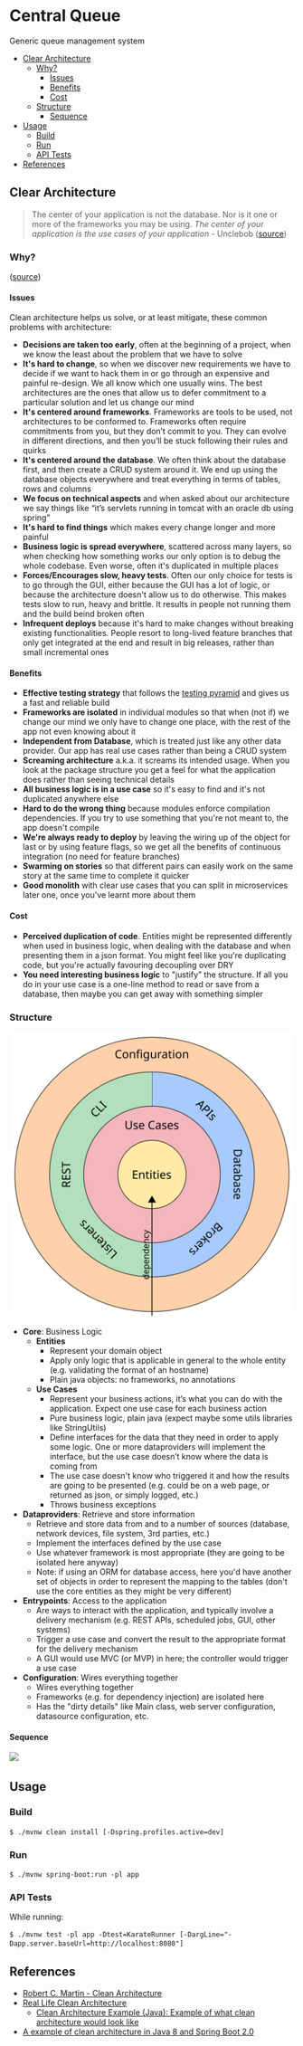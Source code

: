# Central Queue

Generic queue management system

<!-- https://marketplace.visualstudio.com/items?itemName=joffreykern.markdown-toc -->
<!-- vscode-markdown-toc -->
* [Clear Architecture](#ClearArchitecture)
	* [Why?](#Why)
		* [Issues](#Issues)
		* [Benefits](#Benefits)
		* [Cost](#Cost)
	* [Structure](#Structure)
		* [Sequence](#Sequence)
* [Usage](#Usage)
	* [Build](#Build)
	* [Run](#Run)
	* [API Tests](#APITests)
* [References](#References)

<!-- vscode-markdown-toc-config
	numbering=false
	autoSave=false
	/vscode-markdown-toc-config -->
<!-- /vscode-markdown-toc -->

## <a name='ClearArchitecture'></a>Clear Architecture

> The center of your application is not the database. Nor is it one or more of the frameworks you may be using. *The center of your application is the use cases of your application* - Unclebob ([source](https://blog.cleancoder.com/uncle-bob/2012/05/15/NODB.html))

### <a name='Why'></a>Why?

([source](https://github.com/mattia-battiston/clean-architecture-example#why-clean-architecture))

#### <a name='Issues'></a>Issues

Clean architecture helps us solve, or at least mitigate, these common problems with architecture:

- **Decisions are taken too early**, often at the beginning of a project, when we know the least about the problem that we have to solve
- **It's hard to change**, so when we discover new requirements we have to decide if we want to hack them in or go through an expensive and painful re-design. We all know which one usually wins. The best architectures are the ones that allow us to defer commitment to a particular solution and let us change our mind
- **It's centered around frameworks**. Frameworks are tools to be used, not architectures to be conformed to. Frameworks often require commitments from you, but they don’t commit to you. They can evolve in different directions, and then you’ll be stuck following their rules and quirks
- **It's centered around the database**. We often think about the database first, and then create a CRUD system around it. We end up using the database objects everywhere and treat everything in terms of tables, rows and columns
- **We focus on technical aspects** and when asked about our architecture we say things like “it’s servlets running in tomcat with an oracle db using spring”
- **It's hard to find things** which makes every change longer and more painful
- **Business logic is spread everywhere**, scattered across many layers, so when checking how something works our only option is to debug the whole codebase. Even worse, often it's duplicated in multiple places
- **Forces/Encourages slow, heavy tests**. Often our only choice for tests is to go through the GUI, either because the GUI has a lot of logic, or because the architecture doesn't allow us to do otherwise. This makes tests slow to run, heavy and brittle. It results in people not running them and the build beind broken often
- **Infrequent deploys** because it's hard to make changes without breaking existing functionalities. People resort to long-lived feature branches that only get integrated at the end and result in big releases, rather than small incremental ones

#### <a name='Benefits'></a>Benefits

- **Effective testing strategy** that follows the [testing pyramid](http://martinfowler.com/bliki/TestPyramid.html) and gives us a fast and reliable build
- **Frameworks are isolated** in individual modules so that when (not if) we change our mind we only have to change one place, with the rest of the app not even knowing about it
- **Independent from Database**, which is treated just like any other data provider. Our app has real use cases rather than being a CRUD system
- **Screaming architecture** a.k.a. it screams its intended usage. When you look at the package structure you get a feel for what the application does rather than seeing technical details
- **All business logic is in a use case** so it's easy to find and it's not duplicated anywhere else
- **Hard to do the wrong thing** because modules enforce compilation dependencies. If you try to use something that you're not meant to, the app doesn't compile
- **We're always ready to deploy** by leaving the wiring up of the object for last or by using feature flags, so we get all the benefits of continuous integration (no need for feature branches)
- **Swarming on stories** so that different pairs can easily work on the same story at the same time to complete it quicker
- **Good monolith** with clear use cases that you can split in microservices later one, once you've learnt more about them

#### <a name='Cost'></a>Cost

- **Perceived duplication of code**. Entities might be represented differently when used in business logic, when dealing with the database and when presenting them in a json format. You might feel like you're duplicating code, but you're actually favouring decoupling over DRY
- **You need interesting business logic** to "justify" the structure. If all you do in your use case is a one-line method to read or save from a database, then maybe you can get away with something simpler

### <a name='Structure'></a>Structure

![Unclie Bob's Clean Architecture](./docs/ca_unclebob.svg)

- **Core**: Business Logic
  - **Entities**
    - Represent your domain object
    - Apply only logic that is applicable in general to the whole entity (e.g. validating the format of an hostname)
    - Plain java objects: no frameworks, no annotations
  - **Use Cases**
    - Represent your business actions, it’s what you can do with the application. Expect one use case for each business action
    - Pure business logic, plain java (expect maybe some utils libraries like StringUtils)
    - Define interfaces for the data that they need in order to apply some logic. One or more dataproviders will implement the interface, but the use case doesn’t know where the data is coming from
    - The use case doesn't know who triggered it and how the results are going to be presented (e.g. could be on a web page, or returned as json, or simply logged, etc.)
    - Throws business exceptions
- **Dataproviders**: Retrieve and store information
  - Retrieve and store data from and to a number of sources (database, network devices, file system, 3rd parties, etc.)
  - Implement the interfaces defined by the use case
  - Use whatever framework is most appropriate (they are going to be isolated here anyway)
  - Note: if using an ORM for database access, here you'd have another set of objects in order to represent the mapping to the tables (don't use the core entities as they might be very different)
- **Entrypoints**: Access to the application
  - Are ways to interact with the application, and typically involve a delivery mechanism (e.g. REST APIs, scheduled jobs, GUI, other systems)
  - Trigger a use case and convert the result to the appropriate format for the delivery mechanism
  - A GUI would use MVC (or MVP) in here; the controller would trigger a use case
- **Configuration**: Wires everything together
  - Wires everything together
  - Frameworks (e.g. for dependency injection) are isolated here
  - Has the "dirty details" like Main class, web server configuration, datasource configuration, etc.

#### <a name='Sequence'></a>Sequence

[![](https://mermaid.ink/img/eyJjb2RlIjoic2VxdWVuY2VEaWFncmFtXG4gIHBhcnRpY2lwYW50IENsaWVudFxuICBwYXJ0aWNpcGFudCBDaXJjdWxhclJlc291cmNlXG4gIHBhcnRpY2lwYW50IENpcmN1bGFyQ29udHJvbGxlclxuICBwYXJ0aWNpcGFudCBSZWFkQWxsQ2lyY3VsYXJVc2VDYXNlXG4gIHBhcnRpY2lwYW50IENpcmN1bGFyUmVwb3NpdG9yeVxuICBwYXJ0aWNpcGFudCBDaXJjdWxhckVudGl0eVJlcG9zaXRvcnlcbiAgcGFydGljaXBhbnQgQ2lyY3VsYXJSZXBvc2l0b3J5XG5cbiAgQ2xpZW50LT4-K0NpcmN1bGFyUmVzb3VyY2U6IEdFVCAvY2lyY3VsYXJcbiAgQ2lyY3VsYXJSZXNvdXJjZS0-PitDaXJjdWxhckNvbnRyb2xsZXI6IHJlYWRBbGwoKVxuICBDaXJjdWxhckNvbnRyb2xsZXItPj4rUmVhZEFsbENpcmN1bGFyVXNlQ2FzZTogZXhlY3V0ZSgpXG4gIFJlYWRBbGxDaXJjdWxhclVzZUNhc2UtPj4rQ2lyY3VsYXJSZXBvc2l0b3J5OiByZWFkQWxsKClcbiAgQ2lyY3VsYXJSZXBvc2l0b3J5LT4-K0NpcmN1bGFyRW50aXR5UmVwb3NpdG9yeTogZmluZEFsbCgpXG4gIENpcmN1bGFyRW50aXR5UmVwb3NpdG9yeS0tPj4tQ2lyY3VsYXJSZXBvc2l0b3J5OiBMaXN0PENpcmN1bGFyRW50aXR5PlxuICBDaXJjdWxhclJlcG9zaXRvcnktLT4-LVJlYWRBbGxDaXJjdWxhclVzZUNhc2U6IExpc3Q8Q2lyY3VsYXI-XG4gIFJlYWRBbGxDaXJjdWxhclVzZUNhc2UtLT4-LUNpcmN1bGFyQ29udHJvbGxlcjogTGlzdDxDaXJjdWxhcj5cbiAgQ2lyY3VsYXJDb250cm9sbGVyLS0-Pi1DaXJjdWxhclJlc291cmNlOiBMaXN0PENpcmN1bGFyUmVzcG9uc2U-XG4gIENpcmN1bGFyUmVzb3VyY2UtLT4-LUNsaWVudDogYXBwbGljYXRpb24vanNvbiIsIm1lcm1haWQiOnsidGhlbWUiOiJkZWZhdWx0In0sInVwZGF0ZUVkaXRvciI6ZmFsc2V9)](./docs/sequence.md)

## <a name='Usage'></a>Usage

### <a name='Build'></a>Build

```console
$ ./mvnw clean install [-Dspring.profiles.active=dev]
```

### <a name='Run'></a>Run

```console
$ ./mvnw spring-boot:run -pl app
```

### <a name='APITests'></a>API Tests

While running:

```console
$ ./mvnw test -pl app -Dtest=KarateRunner [-DargLine="-Dapp.server.baseUrl=http://localhost:8080"]
```

## <a name='References'></a>References

- [Robert C. Martin - Clean Architecture](https://www.youtube.com/watch?v=Nltqi7ODZTM)
- [Real Life Clean Architecture](https://www.slideshare.net/mattiabattiston/real-life-clean-architecture-61242830)
  - [Clean Architecture Example (Java): Example of what clean architecture would look like](https://github.com/mattia-battiston/clean-architecture-example)
- [A example of clean architecture in Java 8 and Spring Boot 2.0](https://github.com/eliostvs/clean-architecture-delivery-example)
